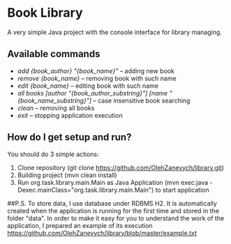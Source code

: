 # Book Library
A very simple Java project with the console interface for library managing.

## Available commands
- *add {book_author} "{book_name}"* – adding new book
- *remove {book_name}* – removing book with such name
- *edit {book_name}* – editing book with such name
- *all books [author "{book_author_substring}"] [name "{book_name_substring}"]* – case insensitive book searching
- *clean* – removing all books
- *exit* – stopping application execution

## How do I get setup and run?
You should do 3 simple actions:
1. Clone repository (git clone https://github.com/OlehZanevych/library.git)
2. Building project (mvn clean install)
3. Run org.task.library.main.Main as Java Application (mvn exec:java -Dexec.mainClass="org.task.library.main.Main") to start application

##P.S.
To store data, I use database under RDBMS H2. It is automatically created when the application is running for the first time and stored in the folder "data". In order to make it easy for you to understand the work of the application, I prepared an example of its execution https://github.com/OlehZanevych/library/blob/master/example.txt